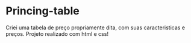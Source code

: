 # Princing-table
 Criei uma tabela de preço propriamente dita, com suas caracteristicas e preços. Projeto realizado com html e css!
